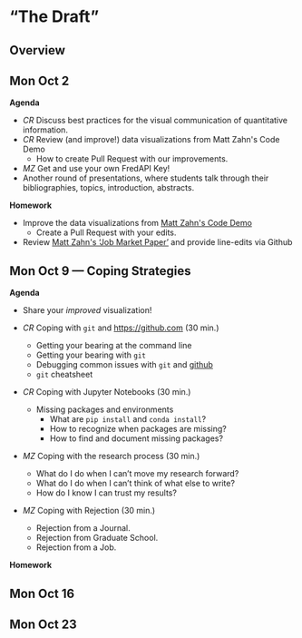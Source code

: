 # “The Draft”

## Overview

## Mon Oct 2

**Agenda**
- *CR* Discuss best practices for the visual communication of quantitative information.
- *CR* Review (and improve!) data visualizations from Matt Zahn's Code Demo
    - How to create Pull Request with our improvements.
- *MZ* Get and use your own FredAPI Key!
- Another round of presentations, where students talk through their bibliographies, topics, introduction, abstracts.

**Homework**
- Improve the data visualizations from [Matt Zahn's Code Demo](https://github.com/llorracc/as.180.369/blob/main/materials/code-demo/ZahnMVStockReturns.ipynb)
    - Create a Pull Request with your edits.
- Review [Matt Zahn's ‘Job Market Paper’](#) and provide line-edits via Github

## Mon Oct 9 — Coping Strategies

**Agenda**
- Share your *improved* visualization!

- *CR* Coping with `git` and https://github.com (30 min.)
    - Getting your bearing at the command line
    - Getting your bearing with `git`
    - Debugging common issues with `git` and [github](https://github.com)
    - `git` cheatsheet

- *CR* Coping with Jupyter Notebooks (30 min.)
    - Missing packages and environments
        - What are `pip install` and `conda install`?
        - How to recognize when packages are missing?
        - How to find and document missing packages?

- *MZ* Coping with the research process (30 min.)
    - What do I do when I can’t move my research forward?
    - What do I do when I can’t think of what else to write?
    - How do I know I can trust my results?

- *MZ* Coping with Rejection (30 min.)
    - Rejection from a Journal.
    - Rejection from Graduate School.
    - Rejection from a Job.

**Homework**

## Mon Oct 16
## Mon Oct 23
